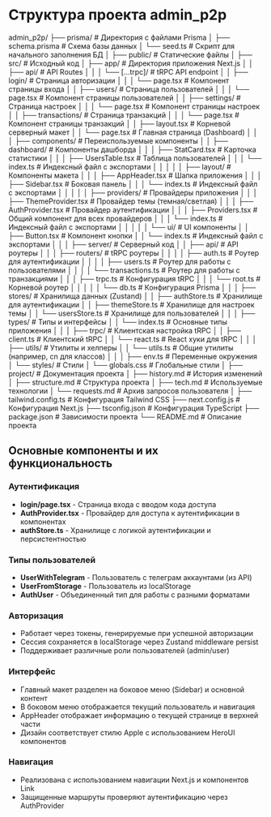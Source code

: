 # Структура проекта admin_p2p

admin_p2p/
├── prisma/                     # Директория с файлами Prisma
│   ├── schema.prisma           # Схема базы данных
│   └── seed.ts                 # Скрипт для начального заполнения БД
│
├── public/                     # Статические файлы
│
├── src/                        # Исходный код
│   ├── app/                    # Директория приложения Next.js
│   │   ├── api/                # API Routes
│   │   │   └── [...trpc]/      # tRPC API endpoint
│   │   ├── login/              # Страница авторизации
│   │   │   └── page.tsx        # Компонент страницы входа
│   │   ├── users/              # Страница пользователей
│   │   │   └── page.tsx        # Компонент страницы пользователей
│   │   ├── settings/           # Страница настроек
│   │   │   └── page.tsx        # Компонент страницы настроек
│   │   ├── transactions/       # Страница транзакций
│   │   │   └── page.tsx        # Компонент страницы транзакций
│   │   ├── layout.tsx          # Корневой серверный макет
│   │   └── page.tsx            # Главная страница (Dashboard)
│   │
│   ├── components/             # Переиспользуемые компоненты
│   │   ├── dashboard/          # Компоненты дашборда
│   │   │   ├── StatCard.tsx    # Карточка статистики
│   │   │   ├── UsersTable.tsx  # Таблица пользователей
│   │   │   └── index.ts        # Индексный файл с экспортами
│   │   │
│   │   ├── layout/             # Компоненты макета
│   │   │   ├── AppHeader.tsx   # Шапка приложения
│   │   │   ├── Sidebar.tsx     # Боковая панель
│   │   │   └── index.ts        # Индексный файл с экспортами
│   │   │
│   │   ├── providers/          # Провайдеры приложения
│   │   │   ├── ThemeProvider.tsx # Провайдер темы (темная/светлая)
│   │   │   ├── AuthProvider.tsx  # Провайдер аутентификации
│   │   │   ├── Providers.tsx     # Общий компонент для всех провайдеров
│   │   │   └── index.ts          # Индексный файл с экспортами
│   │   │
│   │   └── ui/                 # UI компоненты
│   │       ├── Button.tsx      # Компонент кнопки
│   │       └── index.ts        # Индексный файл с экспортами
│   │
│   ├── server/                 # Серверный код
│   │   ├── api/                # API роутеры
│   │   │   ├── routers/        # tRPC роутеры
│   │   │   │   ├── auth.ts     # Роутер для аутентификации
│   │   │   │   ├── users.ts    # Роутер для работы с пользователями
│   │   │   │   └── transactions.ts # Роутер для работы с транзакциями
│   │   │   ├── trpc.ts         # Конфигурация tRPC
│   │   │   └── root.ts         # Корневой роутер
│   │   │
│   │   └── db.ts               # Конфигурация Prisma
│   │
│   ├── stores/                 # Хранилища данных (Zustand)
│   │   ├── authStore.ts        # Хранилище для аутентификации
│   │   ├── themeStore.ts       # Хранилище для настроек темы
│   │   └── usersStore.ts       # Хранилище для пользователей
│   │
│   ├── types/                  # Типы и интерфейсы
│   │   └── index.ts            # Основные типы приложения
│   │
│   ├── trpc/                   # Клиентская настройка tRPC
│   │   ├── client.ts           # Клиентский tRPC
│   │   └── react.ts            # React хуки для tRPC
│   │
│   ├── utils/                  # Утилиты и хелперы
│   │   └── utils.ts            # Общие утилиты (например, cn для классов)
│   │
│   ├── env.ts                  # Переменные окружения
│   └── styles/                 # Стили
│       └── globals.css         # Глобальные стили
│
├── project/                    # Документация проекта
│   ├── history.md              # История изменений
│   ├── structure.md            # Структура проекта
│   ├── tech.md                 # Используемые технологии
│   └── requests.md             # Архив запросов пользователя
│
├── tailwind.config.ts          # Конфигурация Tailwind CSS
├── next.config.js              # Конфигурация Next.js
├── tsconfig.json               # Конфигурация TypeScript
├── package.json                # Зависимости проекта
└── README.md                   # Описание проекта

## Основные компоненты и их функциональность

### Аутентификация
- **login/page.tsx** - Страница входа с вводом кода доступа
- **AuthProvider.tsx** - Провайдер для доступа к аутентификации в компонентах
- **authStore.ts** - Хранилище с логикой аутентификации и персистентностью

### Типы пользователей
- **UserWithTelegram** - Пользователь с телеграм аккаунтами (из API)
- **UserFromStorage** - Пользователь из localStorage
- **AuthUser** - Объединенный тип для работы с разными форматами

### Авторизация
- Работает через токены, генерируемые при успешной авторизации
- Сессия сохраняется в localStorage через Zustand middleware persist
- Поддерживает различные роли пользователей (admin/user)

### Интерфейс
- Главный макет разделен на боковое меню (Sidebar) и основной контент
- В боковом меню отображается текущий пользователь и навигация
- AppHeader отображает информацию о текущей странице в верхней части
- Дизайн соответствует стилю Apple с использованием HeroUI компонентов

### Навигация
- Реализована с использованием навигации Next.js и компонентов Link
- Защищенные маршруты проверяют аутентификацию через AuthProvider
